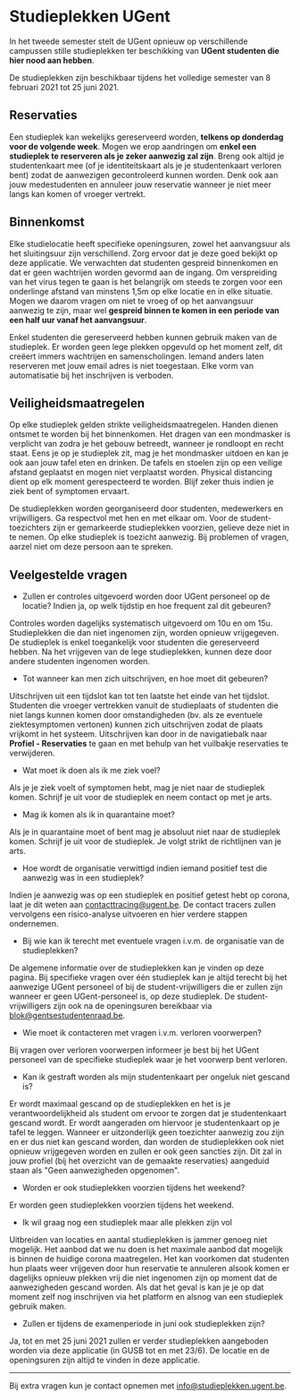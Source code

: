 # Studieplekken UGent 

In het tweede semester stelt de UGent opnieuw op verschillende campussen stille studieplekken ter beschikking van **UGent studenten die hier nood aan hebben**.

De studieplekken zijn beschikbaar tijdens het volledige semester van 8 februari 2021 tot 25 juni 2021.

## Reservaties 

Een studieplek kan wekelijks gereserveerd worden, **telkens op donderdag voor de volgende week**. Mogen we erop aandringen om **enkel een studieplek te reserveren als je zeker aanwezig zal zijn**. Breng ook altijd je studentenkaart mee (of je identiteitskaart als je je studentenkaart verloren bent) zodat de aanwezigen gecontroleerd kunnen worden. Denk ook aan jouw medestudenten en annuleer jouw reservatie wanneer je niet meer langs kan komen of vroeger vertrekt.

## Binnenkomst 

Elke studielocatie heeft specifieke openingsuren, zowel het aanvangsuur als het sluitingsuur zijn verschillend. Zorg ervoor dat je deze goed bekijkt op deze applicatie. We verwachten dat studenten gespreid binnenkomen en dat er geen wachtrijen worden gevormd aan de ingang. Om verspreiding van het virus tegen te gaan is het belangrijk om steeds te zorgen voor een onderlinge afstand van minstens 1,5m op elke locatie en in elke situatie. Mogen we daarom vragen om niet te vroeg of op het aanvangsuur aanwezig te zijn, maar wel **gespreid binnen te komen in een periode van een half uur vanaf het aanvangsuur**.

Enkel studenten die gereserveerd hebben kunnen gebruik maken van de studieplek. Er worden geen lege plekken opgevuld op het moment zelf, dit creëert immers wachtrijen en samenscholingen. Iemand anders laten reserveren met jouw email adres is niet toegestaan. Elke vorm van automatisatie bij het inschrijven is verboden.

## Veiligheidsmaatregelen 

Op elke studieplek gelden strikte veiligheidsmaatregelen. Handen dienen ontsmet te worden bij het binnenkomen. Het dragen van een mondmasker is verplicht van zodra je het gebouw betreedt, wanneer je rondloopt en recht staat. Eens je op je studieplek zit, mag je het mondmasker uitdoen en kan je ook aan jouw tafel eten en drinken. De tafels en stoelen zijn op een veilige afstand geplaatst en mogen niet verplaatst worden. Physical distancing dient op elk moment gerespecteerd te worden. Blijf zeker thuis indien je ziek bent of symptomen ervaart.

De studieplekken worden georganiseerd door studenten, medewerkers en vrijwilligers. Ga respectvol met hen en met elkaar om. Voor de student-toezichters zijn er gemarkeerde studieplekken voorzien, gelieve deze niet in te nemen. Op elke studieplek is toezicht aanwezig. Bij problemen of vragen, aarzel niet om deze persoon aan te spreken.

## Veelgestelde vragen 

- Zullen er controles uitgevoerd worden door UGent personeel op de locatie? Indien ja, op welk tijdstip en hoe frequent zal dit gebeuren? 

Controles worden dagelijks systematisch uitgevoerd om 10u en om 15u. Studieplekken die dan niet ingenomen zijn, worden opnieuw vrijgegeven. De studieplek is enkel toegankelijk voor studenten die gereserveerd hebben. Na het vrijgeven van de lege studieplekken, kunnen deze door andere studenten ingenomen worden.

- Tot wanneer kan men zich uitschrijven, en hoe moet dit gebeuren?

Uitschrijven uit een tijdslot kan tot ten laatste het einde van het tijdslot. Studenten die vroeger vertrekken vanuit de studieplaats of studenten die niet langs kunnen komen door omstandigheden (bv. als ze eventuele ziektesymptomen vertonen) kunnen zich uitschrijven zodat de plaats vrijkomt in het systeem. Uitschrijven kan door in de navigatiebalk naar **Profiel - Reservaties** te gaan en met behulp van het vuilbakje reservaties te verwijderen. 

- Wat moet ik doen als ik me ziek voel?

Als je je ziek voelt of symptomen hebt, mag je niet naar de studieplek komen. Schrijf je uit voor de studieplek en neem contact op met je arts. 

- Mag ik komen als ik in quarantaine moet?

Als je in quarantaine moet of bent mag je absoluut niet naar de studieplek komen. Schrijf je uit voor de studieplek. Je volgt strikt de richtlijnen van je arts. 

- Hoe wordt de organisatie verwittigd indien iemand positief test die aanwezig was in een studieplek? 

Indien je aanwezig was op een studieplek en positief getest hebt op corona, laat je dit weten aan contacttracing@ugent.be. De contact tracers zullen vervolgens een risico-analyse uitvoeren en hier verdere stappen ondernemen. 

- Bij wie kan ik terecht met eventuele vragen i.v.m. de organisatie van de studieplekken? 

De algemene informatie over de studieplekken kan je vinden op deze pagina. Bij specifieke vragen over één studieplek kan je altijd terecht bij het aanwezige UGent personeel of bij de student-vrijwilligers die er zullen zijn wanneer er geen UGent-personeel is, op deze studieplek. De student-vrijwilligers zijn ook na de openingsuren bereikbaar via blok@gentsestudentenraad.be.

- Wie moet ik contacteren met vragen i.v.m. verloren voorwerpen?

Bij vragen over verloren voorwerpen informeer je best bij het UGent personeel van de specifieke studieplek waar je het voorwerp bent verloren. 

- Kan ik gestraft worden als mijn studentenkaart per ongeluk niet gescand is?

Er wordt maximaal gescand op de studieplekken en het is je verantwoordelijkheid als student om ervoor te zorgen dat je studentenkaart gescand wordt. Er wordt aangeraden om hiervoor je studentenkaart op je tafel te leggen. Wanneer er uitzonderlijk geen toezichter aanwezig zou zijn en er dus niet kan gescand worden, dan worden de studieplekken ook niet opnieuw vrijgegeven worden en zullen er ook geen sancties zijn. Dit zal in jouw profiel (bij het overzicht van de gemaakte reservaties) aangeduid staan als "Geen aanwezigheden opgenomen".

- Worden er ook studieplekken voorzien tijdens het weekend?

Er worden geen studieplekken voorzien tijdens het weekend.

- Ik wil graag nog een studieplek maar alle plekken zijn vol

Uitbreiden van locaties en aantal studieplekken is jammer genoeg niet mogelijk. Het aanbod dat we nu doen is het maximale aanbod dat mogelijk is binnen de huidige corona maatregelen. Het kan voorkomen dat studenten hun plaats weer vrijgeven door hun reservatie te annuleren alsook komen er dagelijks opnieuw plekken vrij die niet ingenomen zijn op moment dat de aanwezigheden gescand worden. Als dat het geval is kan je je op dat moment zelf nog inschrijven via het platform en alsnog van een studieplek gebruik maken.

- Zullen er tijdens de examenperiode in juni ook studieplekken zijn?

Ja, tot en met 25 juni 2021 zullen er verder studieplekken aangeboden worden via deze applicatie (in GUSB tot en met 23/6). De locatie en de openingsuren zijn altijd te vinden in deze applicatie.  

---

Bij extra vragen kun je contact opnemen met info@studieplekken.ugent.be. 
